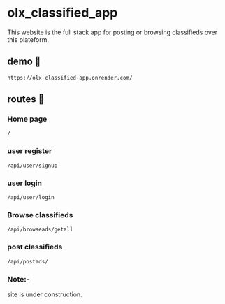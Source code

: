 # olx_classified_app

This website is the full stack app for posting or browsing classifieds over this plateform.

## demo 🚀
```http
https://olx-classified-app.onrender.com/
```
## routes 📌
### Home page
```GET
/
```

### user register
```POST
/api/user/signup
```
### user login
```POST
/api/user/login
```
### Browse classifieds
```GET
/api/browseads/getall
```
### post classifieds
```POST
/api/postads/
```

### Note:-

site is under construction.

